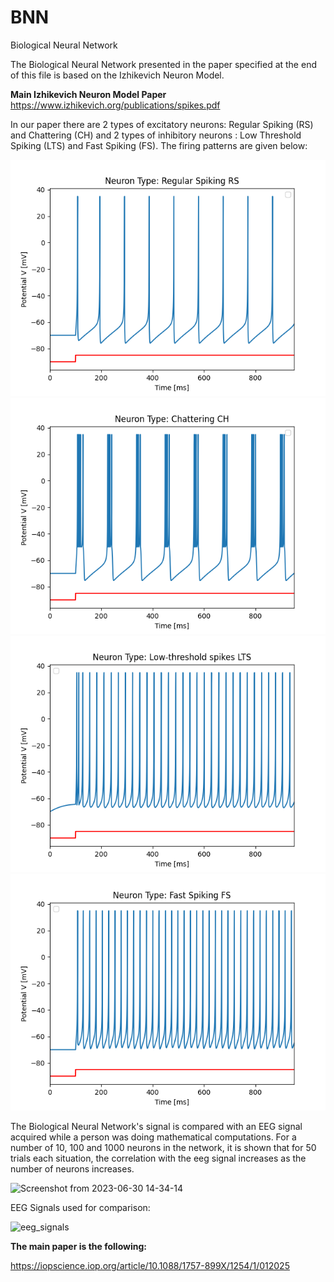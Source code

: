 # BNN
Biological Neural Network

The Biological Neural Network presented in the paper specified at the end of this file is based on the Izhikevich Neuron Model. 

**Main Izhikevich Neuron Model Paper**
https://www.izhikevich.org/publications/spikes.pdf

In our paper there are 2 types of excitatory neurons: Regular Spiking (RS) and Chattering (CH) and 2 types of inhibitory neurons : Low Threshold Spiking (LTS) and Fast Spiking (FS). The firing patterns are given below:

![Alt text](rs.png) ![Alt text](ch.png)
![Alt text](lts.png) ![Alt text](fs.png)


The Biological Neural Network's signal is compared with an EEG signal acquired while a person was doing mathematical computations. 
For a number of 10, 100 and 1000 neurons in the network, it is shown that for 50 trials each situation, the correlation with the eeg signal increases as the number of neurons increases. 

![Screenshot from 2023-06-30 14-34-14](https://github.com/cristinaa211/BNN/assets/61435903/d4be9f0e-b9d0-4b87-8017-65240c8e056e)


EEG Signals used for comparison:

![eeg_signals](https://github.com/cristinaa211/BNN/assets/61435903/f34a45b4-bcf5-4945-8550-4802c1c8c01b)

**The main paper is the following:**

https://iopscience.iop.org/article/10.1088/1757-899X/1254/1/012025


